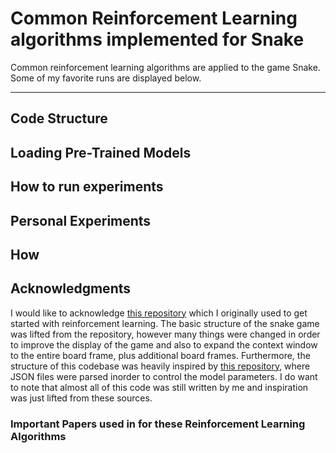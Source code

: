 # Common Reinforcement Learning algorithms implemented for Snake

Common reinforcement learning algorithms are applied to the game Snake. Some of my favorite runs are displayed below.


___

## Code Structure


## Loading Pre-Trained Models


## How to run experiments


## Personal Experiments


## How 


## Acknowledgments

I would like to acknowledge [this repository](https://github.com/patrickloeber/snake-ai-pytorch) which I originally used to get started with reinforcement learning. The basic structure of the snake game was lifted from the repository, however many things were changed in order to improve the display of the game and also to expand the context window to the entire board frame, plus additional board frames. Furthermore, the structure of this codebase was heavily inspired by [this repository](https://github.com/DragonWarrior15/snake-rl), where JSON files were parsed inorder to control the model parameters. I do want to note that almost all of this code was still written by me and inspiration was just lifted from these sources.

### Important Papers used in for these Reinforcement Learning Algorithms
